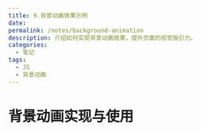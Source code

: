 ```yaml
---
title: 9.背景动画效果示例
date:
permalink: /notes/background-animation
description: 介绍如何实现背景动画效果，提升页面的视觉吸引力。
categories:
  - 笔记
tags:
  - JS
  - 背景动画
---
```


# 背景动画实现与使用

<demo react="react/BackgroundAnimation/index.tsx" 
:reactFiles="['react/BackgroundAnimation/index.tsx']" 
/>
